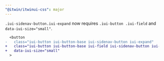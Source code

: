 ```yaml
---
"@itwin/itwinui-css": major
---
```


`.iui-sidenav-button.iui-expand` now requires `.iui-button .iui-field` and `data-iui-size="small"`.

```diff
  <button
-   class="iui-button iui-button-base iui-sidenav-button iui-expand"
+   class="iui-button iui-button-base iui-field iui-sidenav-button iui-expand"
+   data-iui-size="small"
  >
```
